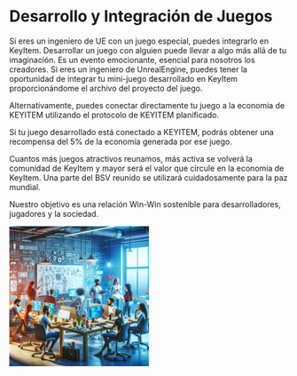 # Desarrollo y Integración de Juegos

Si eres un ingeniero de UE con un juego especial, puedes integrarlo en KeyItem. Desarrollar un juego con alguien puede llevar a algo más allá de tu imaginación. Es un evento emocionante, esencial para nosotros los creadores. Si eres un ingeniero de UnrealEngine, puedes tener la oportunidad de integrar tu mini-juego desarrollado en KeyItem proporcionándome el archivo del proyecto del juego.

Alternativamente, puedes conectar directamente tu juego a la economía de KEYITEM utilizando el protocolo de KEYITEM planificado.

Si tu juego desarrollado está conectado a KEYITEM, podrás obtener una recompensa del 5% de la economía generada por ese juego.

Cuantos más juegos atractivos reunamos, más activa se volverá la comunidad de KeyItem y mayor será el valor que circule en la economía de KeyItem. Una parte del BSV reunido se utilizará cuidadosamente para la paz mundial.

Nuestro objetivo es una relación Win-Win sostenible para desarrolladores, jugadores y la sociedad.

<div style="display: flex; flex-direction: row; align-items: center;">
    <div style="max-width: 50%;">
        <img src="../images/developerVision.webp" alt="developer Vision" style="max-width: 100%; height: auto;">
    </div>
    <div style="max-width: 50%;">
    </div>
</div>
